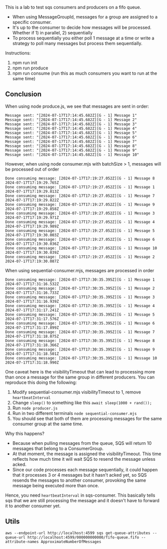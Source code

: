 This is a lab to test sqs consumers and producers on a fifo queue.

- When using MessageGroupId, messages for a group are assigned to a specific consumer.
- It's up to the consumer to decide how messages will be processed. Whether if 1) in parallel, 2) sequentially
- To process sequentially you either poll 1 message at a time or write a strategy to poll many messages but process them sequentially.

Instructions:
1. npm run init
2. npm run produce
3. npm run consume (run this as much consumers you want to run at the same time)

## Conclusion

When using node produce.js, we see that messages are sent in order:

```
Message sent: "[2024-07-17T17:14:45.682Z][G - 1] Message 1"
Message sent: "[2024-07-17T17:14:45.682Z][G - 1] Message 2"
Message sent: "[2024-07-17T17:14:45.682Z][G - 1] Message 3"
Message sent: "[2024-07-17T17:14:45.682Z][G - 1] Message 4"
Message sent: "[2024-07-17T17:14:45.682Z][G - 1] Message 5"
Message sent: "[2024-07-17T17:14:45.682Z][G - 1] Message 6"
Message sent: "[2024-07-17T17:14:45.682Z][G - 1] Message 7"
Message sent: "[2024-07-17T17:14:45.682Z][G - 1] Message 8"
Message sent: "[2024-07-17T17:14:45.682Z][G - 1] Message 9"
Message sent: "[2024-07-17T17:14:45.682Z][G - 1] Message 10"
```

However, when using node consumer.mjs with batchSize > 1, messages will be processed out of order

```
Done consuming message: [2024-07-17T17:19:27.052Z][G - 1] Message 8 2024-07-17T17:19:29.765Z
Done consuming message: [2024-07-17T17:19:27.052Z][G - 1] Message 1 2024-07-17T17:19:29.813Z
Done consuming message: [2024-07-17T17:19:27.052Z][G - 1] Message 7 2024-07-17T17:19:29.822Z
Done consuming message: [2024-07-17T17:19:27.052Z][G - 1] Message 9 2024-07-17T17:19:29.858Z
Done consuming message: [2024-07-17T17:19:27.052Z][G - 1] Message 3 2024-07-17T17:19:29.971Z
Done consuming message: [2024-07-17T17:19:27.052Z][G - 1] Message 4 2024-07-17T17:19:29.989Z
Done consuming message: [2024-07-17T17:19:27.052Z][G - 1] Message 5 2024-07-17T17:19:30.003Z
Done consuming message: [2024-07-17T17:19:27.052Z][G - 1] Message 6 2024-07-17T17:19:30.036Z
Done consuming message: [2024-07-17T17:19:27.052Z][G - 1] Message 10 2024-07-17T17:19:30.039Z
Done consuming message: [2024-07-17T17:19:27.052Z][G - 1] Message 2 2024-07-17T17:19:30.087Z
```

When using sequential-consumer.mjs, messages are processed in order

```
Done consuming message: [2024-07-17T17:30:35.395Z][G - 1] Message 1 2024-07-17T17:31:16.532Z
Done consuming message: [2024-07-17T17:30:35.395Z][G - 1] Message 2 2024-07-17T17:31:16.733Z
Done consuming message: [2024-07-17T17:30:35.395Z][G - 1] Message 3 2024-07-17T17:31:16.939Z
Done consuming message: [2024-07-17T17:30:35.395Z][G - 1] Message 4 2024-07-17T17:31:17.241Z
Done consuming message: [2024-07-17T17:30:35.395Z][G - 1] Message 5 2024-07-17T17:31:17.576Z
Done consuming message: [2024-07-17T17:30:35.395Z][G - 1] Message 6 2024-07-17T17:31:17.899Z
Done consuming message: [2024-07-17T17:30:35.395Z][G - 1] Message 7 2024-07-17T17:31:18.075Z
Done consuming message: [2024-07-17T17:30:35.395Z][G - 1] Message 8 2024-07-17T17:31:18.366Z
Done consuming message: [2024-07-17T17:30:35.395Z][G - 1] Message 9 2024-07-17T17:31:18.501Z
Done consuming message: [2024-07-17T17:30:35.395Z][G - 1] Message 10 2024-07-17T17:31:18.990Z
```

One caveat here is the visibilityTimeout that can lead to processing more than once a message for the same group in different producers.
You can reproduce this doing the following:

1. Modify sequential-consumer.mjs visibilityTimeout to 1, remove `heartbeatInterval`
2. Change `sleep()` to something like this `await sleep(1000 + rand());`
3. Run `node producer.js`
4. Run in two different terminals `node sequential-consumer.mjs`
5. You should see that both of them are processing messages for the same consumer group at the same time.

Why this happens?
- Because when pulling messages from the queue, SQS will return 10 messages that belong to a ConsumerGroup.
- At that moment, the message is assigned the visibilityTimeout. This time reflects how much time it will wait SQS to resend the message unless acked.
- Since our code processes each message sequentially, it could happen that it processes 3 or 4 messages but it hasn't acked yet, so SQS resends the messages to another consumer, provoking the same message being executed more than once.

Hence, you need `heartbeatInterval` in sqs-consumer. This basically tells sqs that we are still processing the message and it doesn't have to forward it to another consumer yet.

## Utils

```
aws --endpoint-url http://localhost:4599 sqs get-queue-attributes --queue-url http://localhost:4599/000000000000/fifo-queue.fifo --attribute-names ApproximateNumberOfMessages
```